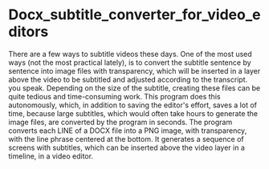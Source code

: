# Docx_subtitle_converter_for_video_editors

There are a few ways to subtitle videos these days. One of the most used ways (not the most practical lately), is to convert the subtitle sentence by sentence into image files with transparency, which will be inserted in a layer above the video to be subtitled and adjusted according to the transcript. you speak. Depending on the size of the subtitle, creating these files can be quite tedious and time-consuming work.
This program does this autonomously, which, in addition to saving the editor's effort, saves a lot of time, because large subtitles, which would often take hours to generate the image files, are converted by the program in seconds.
The program converts each LINE of a DOCX file into a PNG image, with transparency, with the line phrase centered at the bottom.
It generates a sequence of screens with subtitles, which can be inserted above the video layer in a timeline, in a video editor.
